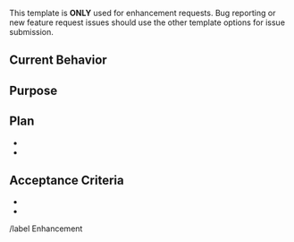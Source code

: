 This template is **ONLY** used for enhancement requests. Bug reporting or new feature request issues should use the other template options for issue submission.

## Current Behavior

<!--- What current feature should be improved? -->


## Purpose

<!--- If it is not obvious, state what purpose this enhancement would serve -->


## Plan

<!--- What needs to be done in order to implement the enhancement? How do we test if implementation is successful? -->
* 
* 


## Acceptance Criteria

<!--- What is the acceptance criteria for this new feature? -->
* 
* 

/label Enhancement
